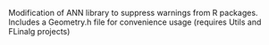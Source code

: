 Modification of ANN library to suppress warnings from R packages.
Includes a Geometry.h file for convenience usage (requires Utils and FLinalg projects)
